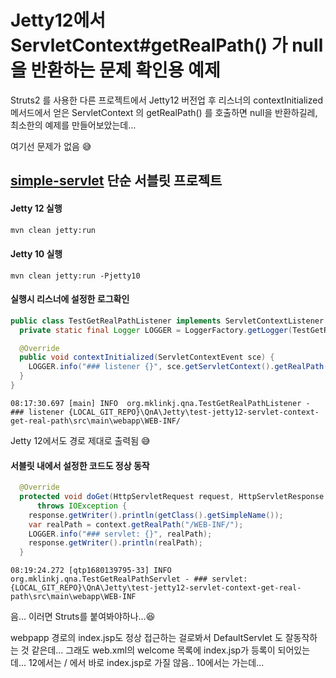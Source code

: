 # Jetty12에서 ServletContext#getRealPath() 가 null을 반환하는 문제 확인용 예제



Struts2 를 사용한 다른 프로젝트에서 Jetty12 버전업 후 리스너의 contextInitialized 메서드에서 얻은 ServletContext 의 getRealPath() 를 호출하면 null을 반환하길레, 최소한의 예제를 만들어보았는데...



여기선 문제가 없음 😅 



## [simple-servlet](simple-servlet) 단순 서블릿 프로젝트

#### Jetty 12 실행

```sh
mvn clean jetty:run
```

#### Jetty 10 실행

```
mvn clean jetty:run -Pjetty10
```



#### 실행시 리스너에 설정한 로그확인

```java
public class TestGetRealPathListener implements ServletContextListener {
  private static final Logger LOGGER = LoggerFactory.getLogger(TestGetRealPathListener.class);

  @Override
  public void contextInitialized(ServletContextEvent sce) {
    LOGGER.info("### listener {}", sce.getServletContext().getRealPath("/WEB-INF/"));
  }
}
```

```
08:17:30.697 [main] INFO  org.mklinkj.qna.TestGetRealPathListener - ### listener {LOCAL_GIT_REPO}\QnA\Jetty\test-jetty12-servlet-context-get-real-path\src\main\webapp\WEB-INF/
```

Jetty 12에서도 경로 제대로 출력됨 😅



#### 서블릿 내에서 설정한 코드도 정상 동작

```java
  @Override
  protected void doGet(HttpServletRequest request, HttpServletResponse response)
      throws IOException {
    response.getWriter().println(getClass().getSimpleName());
    var realPath = context.getRealPath("/WEB-INF/");
    LOGGER.info("### servlet: {}", realPath);
    response.getWriter().println(realPath);
  }
```

```
08:19:24.272 [qtp1680139795-33] INFO  org.mklinkj.qna.TestGetRealPathServlet - ### servlet: {LOCAL_GIT_REPO}\QnA\Jetty\test-jetty12-servlet-context-get-real-path\src\main\webapp\WEB-INF
```



음... 이러면  Struts를 붙여봐야하나...😆

webpapp 경로의 index.jsp도 정상 접근하는 걸로봐서 DefaultServlet 도 잘동작하는 것 같은데...
그래도 web.xml의 welcome 목록에 index.jsp가 등록이 되어있는데... 12에서는 / 에서 바로 index.jsp로 가질 않음.. 10에서는 가는데...